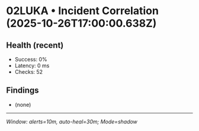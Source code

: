 # 02LUKA • Incident Correlation (2025-10-26T17:00:00.638Z)

## Health (recent)
- Success: 0%
- Latency: 0 ms
- Checks: 52

## Findings
- (none)

---
_Window: alerts=10m, auto-heal=30m; Mode=shadow_